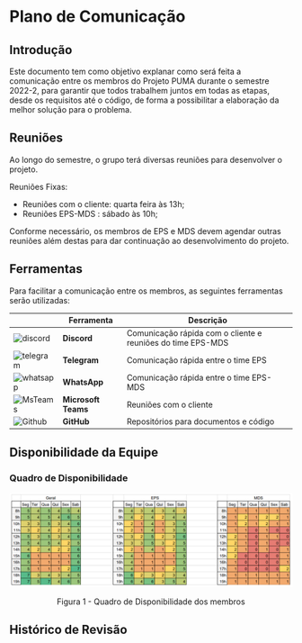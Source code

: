 # Plano de Comunicação

## Introdução

Este documento tem como objetivo explanar como será feita a comunicação entre os membros do Projeto PUMA durante o semestre 2022-2, para garantir que todos trabalhem juntos em todas as etapas, desde os requisitos até o código, de forma a possibilitar a elaboração da melhor solução para o problema.

## Reuniões

Ao longo do semestre, o grupo terá diversas reuniões para desenvolver o projeto.

Reuniões Fixas:

* Reuniões com o cliente: quarta feira às 13h;
* Reuniões EPS-MDS : sábado às 10h;

Conforme necessário, os membros de EPS e MDS devem agendar outras reuniões além destas para dar continuação ao desenvolvimento do projeto.

## Ferramentas

Para facilitar a comunicação entre os membros, as seguintes ferramentas serão utilizadas:

|        | Ferramenta | Descrição |
| ------ | ---------- | --------- |
|<img src="https://assets-global.website-files.com/6257adef93867e50d84d30e2/636e0a69f118df70ad7828d4_icon_clyde_blurple_RGB.svg" alt="discord" width="60"/> | **Discord**    | Comunicação rápida com o cliente e reuniões do time EPS-MDS |
| <img src="https://upload.wikimedia.org/wikipedia/commons/thumb/8/82/Telegram_logo.svg/512px-Telegram_logo.svg.png" alt="telegram" width="60"/> | **Telegram**   | Comunicação rápida entre o time EPS|
| <img src="https://seeklogo.com/images/W/whatsapp-icon-logo-6E793ACECD-seeklogo.com.png" alt="whatsapp" width="70"/> | **WhatsApp**   | Comunicação rápida entre o time EPS-MDS|
| <img src="https://upload.wikimedia.org/wikipedia/commons/c/c9/Microsoft_Office_Teams_%282018%E2%80%93present%29.svg" alt="MsTeams" width="60"/> | **Microsoft Teams**      | Reuniões com o cliente |
|<img src="https://cdn-icons-png.flaticon.com/512/25/25231.png" alt="Github" width="70"/>  | **GitHub**    | Repositórios para documentos e código |


## Disponibilidade da Equipe

### Quadro de Disponibilidade

![Disponibilidade](../assets/disponibilidade.png)

<center>
<figcaption>
Figura 1 - Quadro de Disponibilidade dos membros
</figcaption>
</center>

## Histórico de Revisão